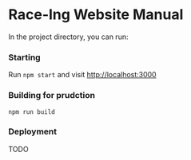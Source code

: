 # Race-Ing Website Manual

In the project directory, you can run:

### Starting

Run `npm start` and visit [http://localhost:3000](http://localhost:3000)

### Building for prudction

`npm run build`

### Deployment

TODO
